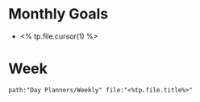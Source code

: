 # Monthly Goals
- <% tp.file.cursor(1) %>

# Week
```query
path:"Day Planners/Weekly" file:"<%tp.file.title%>"
```